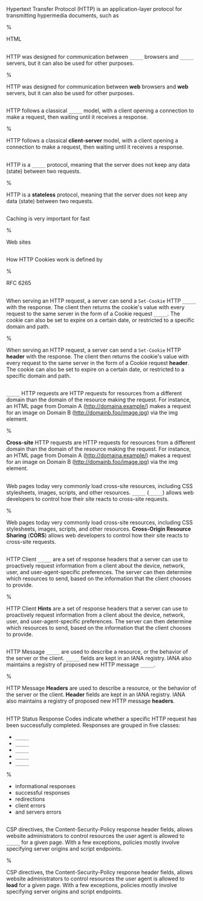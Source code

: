 ##

Hypertext Transfer Protocol (HTTP) is an application-layer protocol for transmitting hypermedia documents, such as

%

HTML

##

HTTP was designed for communication between `_____` browsers and `_____` servers, but it can also be used for other purposes.

%

HTTP was designed for communication between **web** browsers and **web** servers, but it can also be used for other purposes.

##

HTTP follows a classical `_____` model, with a client opening a connection to make a request, then waiting until it receives a response.

%

HTTP follows a classical **client-server** model, with a client opening a connection to make a request, then waiting until it receives a response.

##

HTTP is a `_____` protocol, meaning that the server does not keep any data (state) between two requests.

%

HTTP is a **stateless** protocol, meaning that the server does not keep any data (state) between two requests.

##

Caching is very important for fast

%

Web sites

##

How HTTP Cookies work is defined by

%

RFC 6265

##

When serving an HTTP request, a server can send a `Set-Cookie` HTTP `_____` with the response. The client then returns the cookie's value with every request to the same server in the form of a Cookie request `_____`. The cookie can also be set to expire on a certain date, or restricted to a specific domain and path.

%

When serving an HTTP request, a server can send a `Set-Cookie` HTTP **header** with the response. The client then returns the cookie's value with every request to the same server in the form of a Cookie request **header**. The cookie can also be set to expire on a certain date, or restricted to a specific domain and path.

##

`_____` HTTP requests are HTTP requests for resources from a different domain than the domain of the resource making the request. For instance, an HTML page from Domain A (http://domaina.example/) makes a request for an image on Domain B (http://domainb.foo/image.jpg) via the img element.

%

**Cross-site** HTTP requests are HTTP requests for resources from a different domain than the domain of the resource making the request. For instance, an HTML page from Domain A (http://domaina.example/) makes a request for an image on Domain B (http://domainb.foo/image.jpg) via the img element.

##

Web pages today very commonly load cross-site resources, including CSS stylesheets, images, scripts, and other resources. `_____` (`_____`) allows web developers to control how their site reacts to cross-site requests.

%

Web pages today very commonly load cross-site resources, including CSS stylesheets, images, scripts, and other resources. **Cross-Origin Resource Sharing** (**CORS**) allows web developers to control how their site reacts to cross-site requests.

##

HTTP Client `_____` are a set of response headers that a server can use to proactively request information from a client about the device, network, user, and user-agent-specific preferences. The server can then determine which resources to send, based on the information that the client chooses to provide.

%

HTTP Client **Hints** are a set of response headers that a server can use to proactively request information from a client about the device, network, user, and user-agent-specific preferences. The server can then determine which resources to send, based on the information that the client chooses to provide.

##

HTTP Message `_____` are used to describe a resource, or the behavior of the server or the client. `_____` fields are kept in an IANA registry. IANA also maintains a registry of proposed new HTTP message `_____`.

%

HTTP Message **Headers** are used to describe a resource, or the behavior of the server or the client. **Header** fields are kept in an IANA registry. IANA also maintains a registry of proposed new HTTP message **headers**.

##

HTTP Status Response Codes indicate whether a specific HTTP request has been successfully completed. Responses are grouped in five classes:

- `_____`
- `_____`
- `_____`
- `_____`
- `_____`

%

- informational responses
- successful responses
- redirections
- client errors
- and servers errors

##

CSP directives, the Content-Security-Policy response header fields, allows website administrators to control resources the user agent is allowed to `_____` for a given page. With a few exceptions, policies mostly involve specifying server origins and script endpoints.

%

CSP directives, the Content-Security-Policy response header fields, allows website administrators to control resources the user agent is allowed to **load** for a given page. With a few exceptions, policies mostly involve specifying server origins and script endpoints.
